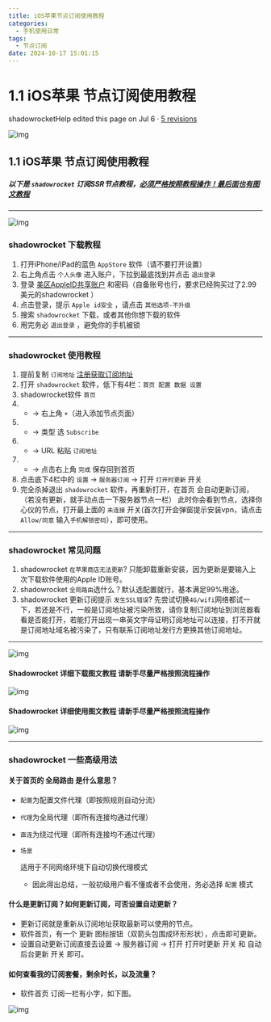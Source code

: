 ```yaml
---
title: iOS苹果节点订阅使用教程
categories:
  - 手机使用日常
tags:
  - 节点订阅
date: 2024-10-17 15:01:15
---
```




# 1.1 iOS苹果 节点订阅使用教程

shadowrocketHelp edited this page on Jul 6 · [5 revisions](https://github.com/shadowrocketHelp/help/wiki/1.1-iOS苹果-节点订阅使用教程/_history)

![img](https://raw.githubusercontent.com/shadowrocketHelp/help/master/ssrHelp/img/ios/ios0.png)

## 1.1 iOS苹果 节点订阅使用教程



##### 以下是 `shadowrocket` 订阅SSR节点教程，[必须严格按照教程操作！最后面也有图文教程](https://github.com/shadowrocketHelp/help/wiki/1.1-iOS苹果-节点订阅使用教程#)



------

![img](https://raw.githubusercontent.com/shadowrocketHelp/help/master/ssrHelp/img/ios/ios1.png)

### shadowrocket 下载教程



1. 打开iPhone/iPad的蓝色 `AppStore` 软件（请不要打开设置）
2. 右上角点击 `个人头像` 进入账户，下拉到最底找到并点击 `退出登录`
3. 登录 [美区AppleID共享账户](https://id.chat444.com/) 和密码（自备账号也行，要求已经购买过了2.99美元的shadowrocket ）
4. 点击登录，提示 `Apple id安全` ，请点击 `其他选项-不升级`
5. 搜索 `shadowrocket` 下载，或者其他你想下载的软件
6. 用完务必 `退出登录` ，避免你的手机被锁

------

### shadowrocket 使用教程



1. 提前复制 `订阅地址` [注册获取订阅地址](https://shadowrocket-app.gitbook.io/shadowrocket/all/buy)
2. 打开 `shadowrocket` 软件，低下有4栏：`首页 配置 数据 设置`
3. shadowrocket软件 `首页`
4. - -> 右上角 `+`（进入添加节点页面）
5. - -> 类型 选 `Subscribe`
6. - -> URL 粘贴 `订阅地址`
7. - -> 点击右上角 `完成` 保存回到首页
8. 点击底下4栏中的 `设置` -> `服务器订阅` -> 打开 `打开时更新` 开关
9. 完全杀掉退出 `shadowrocket` 软件，再重新打开，在首页 会自动更新订阅，（若没有更新，就手动点击一下服务器节点一栏） 此时你会看到节点，选择你心仪的节点，打开最上面的 `未连接` 开关(首次打开会弹窗提示安装vpn，请点击 `Allow/同意` 输入`手机解锁密码`），即可使用。

------

### shadowrocket 常见问题



1. shadowrocket `在苹果商店无法更新`? 只能卸载重新安装，因为更新是要输入上次下载软件使用的Apple ID账号。
2. shadowrocket `全局路由`选什么？默认选配置就行，基本满足99%用途。
3. shadowrocket 更新订阅提示 `发生SSL错误`? 先尝试切换`4G/wifi`网络都试一下，若还是不行，一般是订阅地址被污染所致，请你复制订阅地址到浏览器看看是否能打开，若能打开出现一串英文字母证明订阅地址可以连接，打不开就是订阅地址域名被污染了，只有联系订阅地址发行方更换其他订阅地址。

------

![img](https://raw.githubusercontent.com/shadowrocketHelp/help/master/ssrHelp/img/ios/ios2.png)

#### Shadowrocket 详细下载图文教程 请新手尽量严格按照流程操作



![img](https://raw.githubusercontent.com/shadowrocketHelp/help/master/ssrHelp/img/ios/ios3.png)

#### Shadowrocket 详细使用图文教程 请新手尽量严格按照流程操作



![img](https://raw.githubusercontent.com/shadowrocketHelp/help/master/ssrHelp/img/ios/ios4.png)

------

### shadowrocket 一些高级用法



#### 关于首页的 全局路由 是什么意思？



- `配置`为配置文件代理（即按照规则自动分流）

- `代理`为全局代理（即所有连接均通过代理）

- `直连`为绕过代理（即所有连接均不通过代理）

- ```
  场景
  ```

  适用于不同网络环境下自动切换代理模式

  - 因此得出总结，一般初级用户看不懂或者不会使用，务必选择 `配置` 模式

#### 什么是更新订阅？如何更新订阅，可否设置自动更新？



- 更新订阅就是重新从订阅地址获取最新可以使用的节点。
- 软件首页，有一个 更新 图标按钮（双箭头包围成环形形状），点击即可更新。
- 设置自动更新订阅直接去设置 -> 服务器订阅 -> 打开 打开时更新 开关 和 自动后台更新 开关 即可。

#### 如何查看我的订阅套餐，剩余时长，以及流量？



- 软件首页 订阅一栏有小字，如下图。

![img](https://raw.githubusercontent.com/shadowrocketHelp/help/master/ssrHelp/img/ios/ios5.png)

